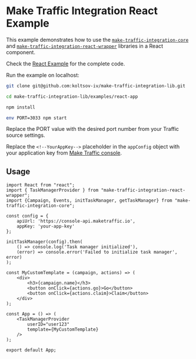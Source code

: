 # Make Traffic Integration React Example

This example demonstrates how to use the [
`make-traffic-integration-core`](https://www.npmjs.com/package/make-traffic-integration-core)
and [`make-traffic-integration-react-wrapper`](https://www.npmjs.com/package/make-traffic-integration-react-wrapper)
libraries in a React component.

Check the [React Example](./src/App.tsx) for the complete code.

Run the example on localhost:

```bash
git clone git@github.com:koltsov-iv/make-traffic-integration-lib.git

cd make-traffic-integration-lib/examples/react-app

npm install

env PORT=3033 npm start
```

Replace the PORT value with the desired port number from your Traffic source settings.

Replace the `<!--YourAppKey-->` placeholder in the `appConfig` object with your application key
from [Make Traffic console](https://make-traffic-console.dev.make.services/).

## Usage

```tsx
import React from "react";
import { TaskManagerProvider } from "make-traffic-integration-react-wrapper";
import {Campaign, Events, initTaskManager, getTaskManager} from "make-traffic-integration-core";

const config = {
    apiUrl: 'https://console-api.maketraffic.io',
    appKey: 'your-app-key'
};

initTaskManager(config).then(
    () => console.log('Task manager initialized'),
    (error) => console.error('Failed to initialize task manager', error)
);

const MyCustomTemplate = (campaign, actions) => (
    <div>
        <h3>{campaign.name}</h3>
        <button onClick={actions.go}>Go</button>
        <button onClick={actions.claim}>Claim</button>
    </div>
);

const App = () => (
    <TaskManagerProvider
        userID="user123"
        template={MyCustomTemplate}
    />
);

export default App;
```